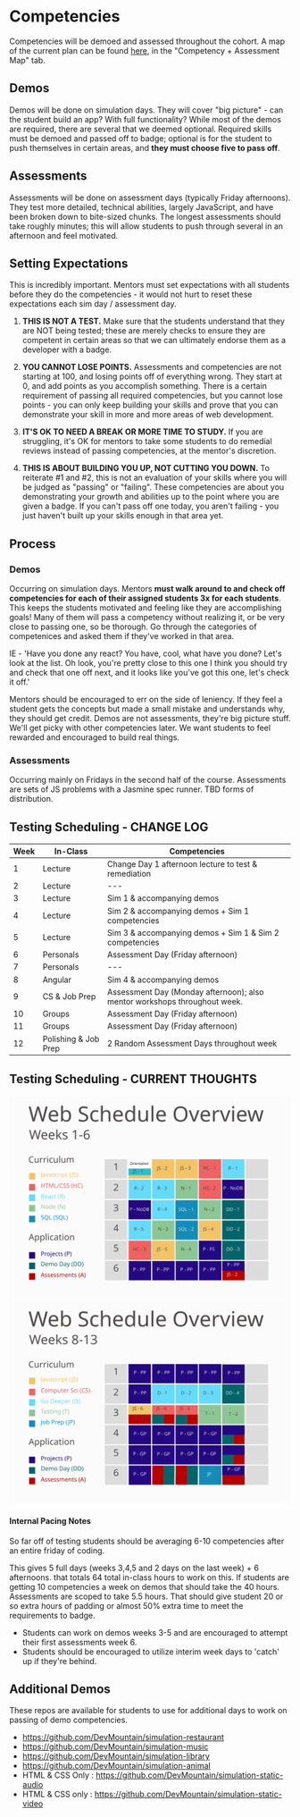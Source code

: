 <h1>Competencies</h1>

Competencies will be demoed and assessed throughout the cohort. A map of the current plan can be found [here](https://docs.google.com/spreadsheets/d/1SrbTzQdwkpuuzpOryp1dnKq21rdwCbFST3gV_oCnujc/edit#gid=422070687), in the "Competency + Assessment Map" tab.


## Demos

Demos will be done on simulation days. They will cover "big picture" - can the student build an app? With full functionality? While most of the demos are required, there are several that we deemed optional. Required skills must be demoed and passed off to badge; optional is for the student to push themselves in certain areas, and <strong>they must choose five to pass off</strong>.


## Assessments

Assessments will be done on assessment days (typically Friday afternoons). They test more detailed, technical abilities, largely JavaScript, and have been broken down to bite-sized chunks. The longest assessments should take roughly minutes; this will allow students to push through several in an afternoon and feel motivated.


## Setting Expectations

This is incredibly important. Mentors must set expectations with all students before they do the competencies - it would not hurt to reset these expectations each sim day / assessment day.

1. <strong>THIS IS NOT A TEST.</strong> Make sure that the students understand that they are NOT being tested; these are merely checks to ensure they are competent in certain areas so that we can ultimately endorse them as a developer with a badge. 

2. <strong>YOU CANNOT LOSE POINTS.</strong> Assessments and competencies are not starting at 100, and losing points off of everything wrong. They start at 0, and add points as you accomplish something. There is a certain requirement of passing all required competencies, but you cannot lose points - you can only keep building your skills and prove that you can demonstrate your skill in more and more areas of web development.

3. <strong>IT'S OK TO NEED A BREAK OR MORE TIME TO STUDY.</strong> If you are struggling, it's OK for mentors to take some students to do remedial reviews instead of passing competencies, at the mentor's discretion.

4. <strong>THIS IS ABOUT BUILDING YOU UP, NOT CUTTING YOU DOWN.</strong> To reiterate #1 and #2, this is not an evaluation of your skills where you will be judged as "passing" or "failing". These competencies are about you demonstrating your growth and abilities up to the point where you are given a badge. If you can't pass off one today, you aren't failing - you just haven't built up your skills enough in that area yet. 


## Process

### Demos 
Occurring on simulation days. Mentors <strong>must walk around to and check off competencies for each of their assigned students 3x for each students</strong>. This keeps the students motivated and feeling like they are accomplishing goals! Many of them will pass a competency without realizing it, or be very close to passing one, so be thorough. Go through the categories of competenices and asked them if they've worked in that area.  

IE - 'Have you done any react? You have, cool, what have you done?  Let's look at the list.  Oh look, you're pretty close to this one I think you should try and check that one off next, and it looks like you've got this one, let's check it off.' 

Mentors should be encouraged to err on the side of leniency.  If they feel a student gets the concepts but made a small mistake and understands why, they should get credit.  Demos are not assessments, they're big picture stuff.  We'll get picky with other competencies later.  We want students to feel rewarded and encouraged to build real things.

### Assessments
Occurring mainly on Fridays in the second half of the course. Assessments are sets of JS problems with a Jasmine spec runner. TBD forms of distribution.

## Testing Scheduling - CHANGE LOG

Week | In-Class | Competencies
--- | --- | ---
 1 | Lecture | Change Day 1 afternoon lecture to test & remediation
 2 | Lecture | ---
 3 | Lecture | Sim 1 & accompanying demos
 4 | Lecture | Sim 2 & accompanying demos + Sim 1 competencies
 5 | Lecture | Sim 3 & accompanying demos + Sim 1 & Sim 2 competencies
 6 | Personals | Assessment Day (Friday afternoon)
 7 | Personals | ---
 8 | Angular | Sim 4 & accompanying demos
 9 | CS & Job Prep | Assessment Day (Monday afternoon); also mentor workshops throughout week.
10 | Groups | Assessment Day (Friday afternoon)
11 | Groups | Assessment Day (Friday afternoon)
12 | Polishing & Job Prep | 2 Random Assessment Days throughout week

## Testing Scheduling - CURRENT THOUGHTS

<img src="./images/Web Schedule Overview (1).svg"/>
<img src="./images/Web Schedule Overview (2).svg"/>

#### Internal Pacing Notes

So far off of testing students should be averaging 6-10 competencies after an entire friday of coding.  

This gives 5 full days (weeks 3,4,5 and 2 days on the last week) + 6 afternoons.
that totals 64 total in-class hours to work on this.
If students are getting 10 competencies a week on demos that should take the 40 hours.
Assessments are scoped to take 5.5 hours. 
That should give student 20 or so extra hours of padding or almost 50% extra time to meet the requirements to badge.

* Students can work on demos weeks 3-5 and are encouraged to attempt their first assessments week 6.
* Students should be encouraged to utilize interim week days to 'catch' up if they're behind.  


## Additional Demos

These repos are available for students to use for additional days to work on passing of demo competencies.

* https://github.com/DevMountain/simulation-restaurant
* https://github.com/DevMountain/simulation-music
* https://github.com/DevMountain/simulation-library
* https://github.com/DevMountain/simulation-animal
* HTML & CSS Only : https://github.com/DevMountain/simulation-static-audio
* HTML & CSS only : https://github.com/DevMountain/simulation-static-video

